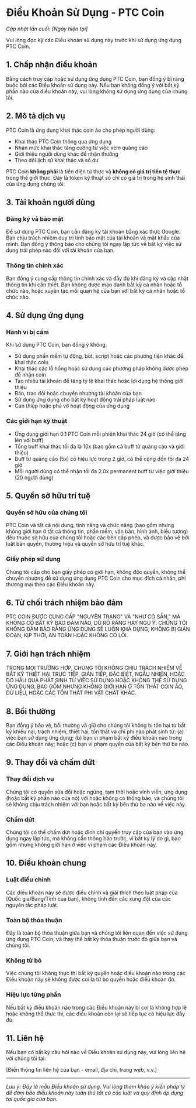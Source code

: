 # Điều Khoản Sử Dụng - PTC Coin

*Cập nhật lần cuối: [Ngày hiện tại]*

Vui lòng đọc kỹ các Điều khoản sử dụng này trước khi sử dụng ứng dụng PTC Coin.

## 1. Chấp nhận điều khoản

Bằng cách truy cập hoặc sử dụng ứng dụng PTC Coin, bạn đồng ý bị ràng buộc bởi các Điều khoản sử dụng này. Nếu bạn không đồng ý với bất kỳ phần nào của điều khoản này, vui lòng không sử dụng ứng dụng của chúng tôi.

## 2. Mô tả dịch vụ

PTC Coin là ứng dụng khai thác coin ảo cho phép người dùng:
- Khai thác PTC Coin thông qua ứng dụng
- Nhận mức khai thác tăng cường từ việc xem quảng cáo
- Giới thiệu người dùng khác để nhận thưởng
- Theo dõi lịch sử khai thác và số dư

PTC Coin **không phải** là tiền điện tử thực và **không có giá trị tiền tệ thực** trong thế giới thực. Đây là token kỹ thuật số chỉ có giá trị trong hệ sinh thái của ứng dụng chúng tôi.

## 3. Tài khoản người dùng

### Đăng ký và bảo mật

Để sử dụng PTC Coin, bạn cần đăng ký tài khoản bằng xác thực Google. Bạn chịu trách nhiệm duy trì tính bảo mật của tài khoản và mật khẩu của mình. Bạn đồng ý thông báo cho chúng tôi ngay lập tức về bất kỳ việc sử dụng trái phép nào đối với tài khoản của bạn.

### Thông tin chính xác

Bạn đồng ý cung cấp thông tin chính xác và đầy đủ khi đăng ký và cập nhật thông tin khi cần thiết. Bạn không được mạo danh bất kỳ cá nhân hoặc tổ chức nào, hoặc xuyên tạc mối quan hệ của bạn với bất kỳ cá nhân hoặc tổ chức nào.

## 4. Sử dụng ứng dụng

### Hành vi bị cấm

Khi sử dụng PTC Coin, bạn đồng ý không:
- Sử dụng phần mềm tự động, bot, script hoặc các phương tiện khác để khai thác coin
- Khai thác các lỗ hổng hoặc sử dụng các phương pháp không được phép để nhận coin
- Tạo nhiều tài khoản để tăng tỷ lệ khai thác hoặc lợi dụng hệ thống giới thiệu
- Bán, trao đổi hoặc chuyển nhượng tài khoản của bạn
- Sử dụng ứng dụng cho bất kỳ hoạt động trái pháp luật nào
- Can thiệp hoặc phá vỡ hoạt động của ứng dụng

### Các giới hạn kỹ thuật

- Ứng dụng giới hạn 0.1 PTC Coin mỗi phiên khai thác 24 giờ (có thể tăng lên với buff)
- Tổng buff khai thác tối đa là 10x (bao gồm cả buff từ quảng cáo và giới thiệu)
- Buff từ quảng cáo (5x) có hiệu lực trong 2 giờ, có thể cộng dồn tối đa 24 giờ
- Mỗi người dùng có thể nhận tối đa 2.0x permanent buff từ việc giới thiệu (20 người dùng)

## 5. Quyền sở hữu trí tuệ

### Quyền sở hữu của chúng tôi

PTC Coin và tất cả nội dung, tính năng và chức năng (bao gồm nhưng không giới hạn ở tất cả thông tin, phần mềm, văn bản, hình ảnh, biểu tượng) đều thuộc sở hữu của chúng tôi hoặc các bên cấp phép, và được bảo vệ bởi luật bản quyền, thương hiệu và quyền sở hữu trí tuệ khác.

### Giấy phép sử dụng

Chúng tôi cấp cho bạn giấy phép có giới hạn, không độc quyền, không thể chuyển nhượng để sử dụng ứng dụng PTC Coin cho mục đích cá nhân, phi thương mại theo các Điều khoản này.

## 6. Từ chối trách nhiệm bảo đảm

PTC COIN ĐƯỢC CUNG CẤP "NGUYÊN TRẠNG" VÀ "NHƯ CÓ SẴN," MÀ KHÔNG CÓ BẤT KỲ BẢO ĐẢM NÀO, DÙ RÕ RÀNG HAY NGỤ Ý. CHÚNG TÔI KHÔNG ĐẢM BẢO RẰNG ỨNG DỤNG SẼ LUÔN KHẢ DỤNG, KHÔNG BỊ GIÁN ĐOẠN, KỊP THỜI, AN TOÀN HOẶC KHÔNG CÓ LỖI.

## 7. Giới hạn trách nhiệm

TRONG MỌI TRƯỜNG HỢP, CHÚNG TÔI KHÔNG CHỊU TRÁCH NHIỆM VỀ BẤT KỲ THIỆT HẠI TRỰC TIẾP, GIÁN TIẾP, ĐẶC BIỆT, NGẪU NHIÊN, HOẶC DO HẬU QUẢ PHÁT SINH TỪ VIỆC SỬ DỤNG HOẶC KHÔNG THỂ SỬ DỤNG ỨNG DỤNG, BAO GỒM NHƯNG KHÔNG GIỚI HẠN Ở TỔN THẤT COIN ẢO, DỮ LIỆU, HOẶC CÁC TỔN THẤT PHI VẬT CHẤT KHÁC.

## 8. Bồi thường

Bạn đồng ý bảo vệ, bồi thường và giữ cho chúng tôi không bị tổn hại từ bất kỳ khiếu nại, trách nhiệm, thiệt hại, tổn thất và chi phí nào phát sinh từ: (a) việc bạn sử dụng ứng dụng; (b) bạn vi phạm bất kỳ điều khoản nào trong các Điều khoản này; hoặc (c) bạn vi phạm quyền của bất kỳ bên thứ ba nào.

## 9. Thay đổi và chấm dứt

### Thay đổi dịch vụ

Chúng tôi có quyền sửa đổi hoặc ngừng, tạm thời hoặc vĩnh viễn, ứng dụng (hoặc bất kỳ phần nào của nó) với hoặc không có thông báo, và chúng tôi sẽ không chịu trách nhiệm với bạn hoặc bất kỳ bên thứ ba nào về việc này.

### Chấm dứt

Chúng tôi có thể chấm dứt hoặc đình chỉ quyền truy cập của bạn vào ứng dụng ngay lập tức, mà không cần thông báo trước, vì bất kỳ lý do gì, bao gồm nhưng không giới hạn ở việc vi phạm các Điều khoản này.

## 10. Điều khoản chung

### Luật điều chỉnh

Các điều khoản này sẽ được điều chỉnh và giải thích theo luật pháp của [Quốc gia/Bang/Tỉnh của bạn], không tính đến các xung đột của các nguyên tắc pháp luật.

### Toàn bộ thỏa thuận

Đây là toàn bộ thỏa thuận giữa bạn và chúng tôi liên quan đến việc sử dụng ứng dụng PTC Coin, và thay thế bất kỳ thỏa thuận trước đó giữa bạn và chúng tôi.

### Không từ bỏ

Việc chúng tôi không thực thi bất kỳ quyền hoặc điều khoản nào trong các Điều khoản này sẽ không được coi là từ bỏ quyền hoặc điều khoản đó.

### Hiệu lực từng phần

Nếu bất kỳ điều khoản nào trong các Điều khoản này bị coi là không hợp lệ hoặc không thể thực thi, các điều khoản còn lại sẽ tiếp tục có hiệu lực đầy đủ.

## 11. Liên hệ

Nếu bạn có bất kỳ câu hỏi nào về Điều khoản sử dụng này, vui lòng liên hệ với chúng tôi tại:

[Điền thông tin liên hệ của bạn - email, địa chỉ, trang web, v.v.]

---

*Lưu ý: Đây là mẫu Điều khoản sử dụng. Vui lòng tham khảo ý kiến pháp lý để đảm bảo điều khoản này tuân thủ tất cả các luật và quy định áp dụng tại quốc gia của bạn.*